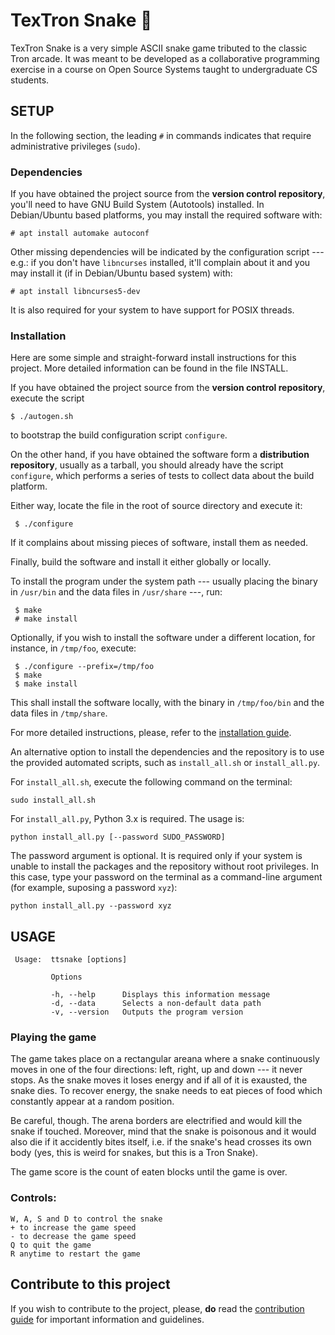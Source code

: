 # TexTron Snake 🐍

TexTron Snake is a very simple ASCII snake game tributed to the classic
Tron arcade. It was meant to be developed as a collaborative programming
exercise in a course on Open Source Systems taught to undergraduate CS
students.

## SETUP

In the following section, the leading `#` in commands indicates that require
administrative privileges (`sudo`).

### Dependencies


If you have obtained the project source from the __version control
repository__, you'll need to have GNU Build System (Autotools) installed.
In Debian/Ubuntu based platforms, you may install the required software with:

 ```
 # apt install automake autoconf
 ```

Other missing dependencies will be indicated by the configuration script ---
e.g.: if you don't have `libncurses` installed, it'll complain about it and you
may install it (if in Debian/Ubuntu based system) with:

```
# apt install libncurses5-dev
```

It is also required for your system to have support for POSIX threads.

### Installation

Here are some simple and straight-forward install instructions for this project.
More detailed information can be found in the file INSTALL.

If you have obtained the project source from the __version control repository__,
execute the script

 ```
 $ ./autogen.sh
 ```

to bootstrap the build configuration script `configure`.

On the other hand, if you have obtained the software form a __distribution
repository__, usually as a tarball, you should already have the script
`configure`, which performs a series of tests to collect data about the build
platform.

Either way, locate the file in the root of source directory and execute it:

```
 $ ./configure
```

If it complains about missing pieces of software, install them as needed.


Finally, build the software and install it either globally or locally.

To install the program under the system path --- usually placing the binary
in `/usr/bin` and the data files in `/usr/share` ---, run:

```
 $ make
 # make install
```

Optionally, if you wish to install the software under a different location,
 for instance, in `/tmp/foo`, execute:

```
 $ ./configure --prefix=/tmp/foo
 $ make
 $ make install
```

This shall install the software locally, with the binary in `/tmp/foo/bin`
and the data files in `/tmp/share`.

For more detailed instructions, please, refer to the
[installation guide](./INSTALL).

An alternative option to install the dependencies and the repository is to use the provided automated scripts, such as `install_all.sh` or `install_all.py`. 

For `install_all.sh`, execute the following command on the terminal:

```sudo install_all.sh``` 

For `install_all.py`, Python 3.x is required. The usage is:

```python install_all.py [--password SUDO_PASSWORD]```

The password argument is optional. It is required only if your system is unable to install the packages and the repository without root privileges. In this case, type your password on the terminal as a command-line argument (for example, suposing a password `xyz`):

```python install_all.py --password xyz```

## USAGE

```
 Usage:  ttsnake [options]

         Options

         -h, --help      Displays this information message
         -d, --data      Selects a non-default data path
         -v, --version   Outputs the program version
```

### Playing the game

The game takes place on a rectangular areana where a snake continuously
moves in one of the four directions: left, right, up and down --- it never
stops. As the snake moves it loses energy and if all of it is exausted, the
snake dies. To recover energy, the snake needs to eat pieces of food which
constantly appear at a random position.

Be careful, though. The arena borders are electrified and would kill the snake
if touched. Moreover, mind that the snake is poisonous and it would also die if
it accidently bites itself, i.e. if the snake's head crosses its own body (yes,
this is weird for snakes, but this is a Tron Snake).

The game score is the count of eaten blocks until the game is over.

 ### Controls:
	W, A, S and D to control the snake
	+ to increase the game speed
	- to decrease the game speed
	Q to quit the game
	R anytime to restart the game

## Contribute to this project

If you wish to contribute to the project, please, __do__ read the
[contribution guide](doc/CONTRIBUTING.md) for important information and
guidelines.
